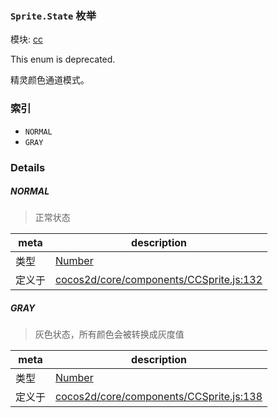 ### `Sprite.State` 枚举



模块: [cc](../modules/cc.md)

This enum is deprecated.

精灵颜色通道模式。


### 索引
  - `NORMAL`
  - `GRAY`

### Details


##### NORMAL

> 正常状态

| meta | description |
|------|-------------|
| 类型 | <a href="https://developer.mozilla.org/en/JavaScript/Reference/Global_Objects/Number" class="crosslink external" target="_blank">Number</a> |
| 定义于 | [cocos2d/core/components/CCSprite.js:132](https://github.com/cocos-creator/engine/blob/33d0b730a5a6ed8ad09bd24f16c009cf509ff90b/cocos2d/core/components/CCSprite.js#L132) |



##### GRAY

> 灰色状态，所有颜色会被转换成灰度值

| meta | description |
|------|-------------|
| 类型 | <a href="https://developer.mozilla.org/en/JavaScript/Reference/Global_Objects/Number" class="crosslink external" target="_blank">Number</a> |
| 定义于 | [cocos2d/core/components/CCSprite.js:138](https://github.com/cocos-creator/engine/blob/33d0b730a5a6ed8ad09bd24f16c009cf509ff90b/cocos2d/core/components/CCSprite.js#L138) |


